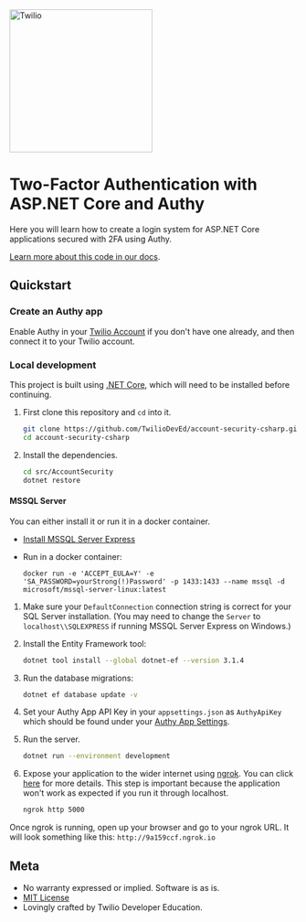 <a href="https://www.twilio.com">
  <img src="https://static0.twilio.com/marketing/bundles/marketing/img/logos/wordmark-red.svg" alt="Twilio" width="250" />
</a>

# Two-Factor Authentication with ASP.NET Core and Authy

Here you will learn how to create a login system for ASP.NET Core applications secured with 2FA using Authy.

[Learn more about this code in our docs](https://www.twilio.com/docs/authy/quickstart/dotnet-core-csharp-two-factor-authentication).

## Quickstart

 
### Create an Authy app

Enable Authy in your [Twilio Account](https://www.twilio.com/authy/) if you don't
have one already, and then connect it to your Twilio account.

### Local development

This project is built using [.NET Core](https://www.microsoft.com/net/download), which will need to be installed before continuing.

1. First clone this repository and `cd` into it.

   ```bash
   git clone https://github.com/TwilioDevEd/account-security-csharp.git
   cd account-security-csharp 
   ```

1. Install the dependencies.

   ```bash
   cd src/AccountSecurity
   dotnet restore 
   ```
#### MSSQL Server

You can either install it or run it in a docker container.

- [Install MSSQL Server Express](https://www.microsoft.com/en-us/sql-server/sql-server-editions-express)

- Run in a docker container:

  `docker run -e 'ACCEPT_EULA=Y' -e 'SA_PASSWORD=yourStrong(!)Password' -p 1433:1433 --name mssql -d microsoft/mssql-server-linux:latest`

1. Make sure your `DefaultConnection` connection string is correct for your SQL Server installation. (You may need to change the `Server` to `localhost\\SQLEXPRESS` if running MSSQL Server Express on Windows.)

1. Install the Entity Framework tool:
    ```bash
    dotnet tool install --global dotnet-ef --version 3.1.4
    ```

1. Run the database migrations:

    ```bash
    dotnet ef database update -v
    ```

1. Set your Authy App API Key in your `appsettings.json` as `AuthyApiKey` which should be found under your [Authy App Settings](https://www.twilio.com/console/authy/applications).

1. Run the server.

   ```bash
   dotnet run --environment development 
   ```

1. Expose your application to the wider internet using [ngrok](http://ngrok.com). You can click
  [here](https://www.twilio.com/blog/2015/09/6-awesome-reasons-to-use-ngrok-when-testing-webhooks.html) for more details. This step
  is important because the application won't work as expected if you run it through localhost.

    ```bash
    ngrok http 5000 
    ```

  Once ngrok is running, open up your browser and go to your ngrok URL.
  It will look something like this: `http://9a159ccf.ngrok.io`

## Meta

* No warranty expressed or implied. Software is as is. 
* [MIT License](http://www.opensource.org/licenses/mit-license.html)
* Lovingly crafted by Twilio Developer Education.

